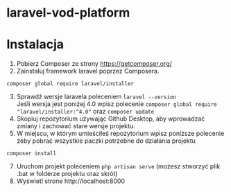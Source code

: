 # laravel-vod-platform


# Instalacja
1. Pobierz Composer ze strony https://getcomposer.org/ 
2. Zainstaluj framework laravel poprzez Composera.
```
composer global require laravel/installer
```
3. Sprawdź wersje laravela poleceniem ``` laravel --version ```<br>Jeśli wersja jest poniżej 4.0 wpisz polecenie ```composer global require "laravel/installer:^4.0"``` oraz ```composer update```
5. Skopiuj repozytorium używając Github Desktop, aby wprowadzać zmiany i zachować stare wersje projektu. 
6. W miejscu, w którym umieściłeś repozytorium wpisz poniższe polecenie żeby pobrać wszystkie paczki potrzebne do działania projektu
```
composer install
```
7. Uruchom projekt poleceniem ```php artisan serve``` (możesz stworzyć plik .bat w folderze projektu oraz skrót)
8. Wyświetl strone http://localhost:8000
